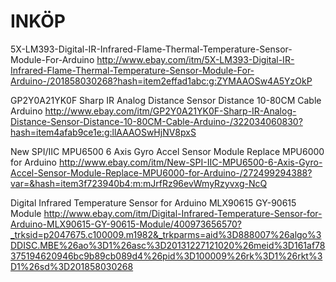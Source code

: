 # INKÖP


5X-LM393-Digital-IR-Infrared-Flame-Thermal-Temperature-Sensor-Module-For-Arduino
http://www.ebay.com/itm/5X-LM393-Digital-IR-Infrared-Flame-Thermal-Temperature-Sensor-Module-For-Arduino-/201858030268?hash=item2effad1abc:g:ZYMAAOSw4A5YzOkP



GP2Y0A21YK0F Sharp IR Analog Distance Sensor Distance 10-80CM Cable Arduino
http://www.ebay.com/itm/GP2Y0A21YK0F-Sharp-IR-Analog-Distance-Sensor-Distance-10-80CM-Cable-Arduino-/322034060830?hash=item4afab9ce1e:g:llAAAOSwHjNV8pxS



New SPI/IIC MPU6500 6 Axis Gyro Accel Sensor Module Replace MPU6000 for Arduino
http://www.ebay.com/itm/New-SPI-IIC-MPU6500-6-Axis-Gyro-Accel-Sensor-Module-Replace-MPU6000-for-Arduino-/272499294388?var=&hash=item3f723940b4:m:mJrfRz96evWmyRzyvxg-NcQ



Digital Infrared Temperature Sensor for Arduino MLX90615 GY-90615 Module
http://www.ebay.com/itm/Digital-Infrared-Temperature-Sensor-for-Arduino-MLX90615-GY-90615-Module/400973656570?_trksid=p2047675.c100009.m1982&_trkparms=aid%3D888007%26algo%3DDISC.MBE%26ao%3D1%26asc%3D20131227121020%26meid%3D161af78375194620946bc9b89cb089d4%26pid%3D100009%26rk%3D1%26rkt%3D1%26sd%3D201858030268
